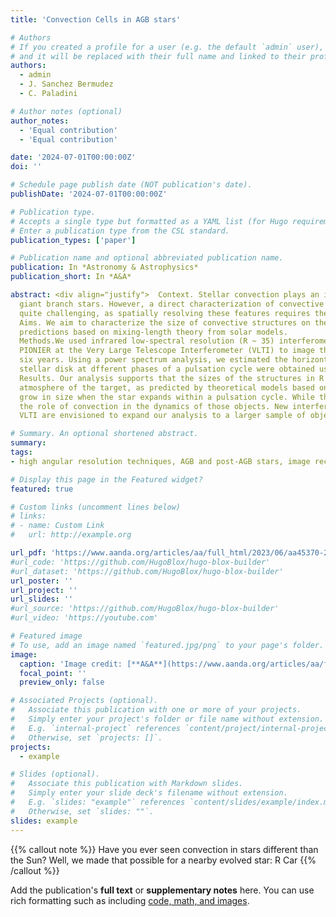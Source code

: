 ```yaml
---
title: 'Convection Cells in AGB stars'

# Authors
# If you created a profile for a user (e.g. the default `admin` user), write the username (folder name) here
# and it will be replaced with their full name and linked to their profile.
authors:
  - admin
  - J. Sanchez Bermudez
  - C. Paladini

# Author notes (optional)
author_notes:
  - 'Equal contribution'
  - 'Equal contribution'

date: '2024-07-01T00:00:00Z'
doi: ''

# Schedule page publish date (NOT publication's date).
publishDate: '2024-07-01T00:00:00Z'

# Publication type.
# Accepts a single type but formatted as a YAML list (for Hugo requirements).
# Enter a publication type from the CSL standard.
publication_types: ['paper']

# Publication name and optional abbreviated publication name.
publication: In *Astronomy & Astrophysics*
publication_short: In *A&A*

abstract: <div align="justify">  Context. Stellar convection plays an important role in atmospheric dynamics, wind formation, and the mass-loss processes in asymptotic
  giant branch stars. However, a direct characterization of convective surface structures in terms of size, contrast, and lifespan is
  quite challenging, as spatially resolving these features requires the highest angular resolution.
  Aims. We aim to characterize the size of convective structures on the surface of the O-rich AGB star R Car to test different theoretical
  predictions based on mixing-length theory from solar models.
  Methods.We used infrared low-spectral resolution (R ~ 35) interferometric data in the H-band (~1.76 microns) obtained by the instrument
  PIONIER at the Very Large Telescope Interferometer (VLTI) to image the star’s surface at two epochs separated by approximately
  six years. Using a power spectrum analysis, we estimated the horizontal size of the structures on the surface of R Car. The sizes of the
  stellar disk at dfferent phases of a pulsation cycle were obtained using parametric model fitting in the Fourier domain.
  Results. Our analysis supports that the sizes of the structures in R Car are correlated with variations in the pressure scale height in the
  atmosphere of the target, as predicted by theoretical models based on solar convective processes. We observed that these structures
  grow in size when the star expands within a pulsation cycle. While the information is still scarce, this observational finding highlights
  the role of convection in the dynamics of those objects. New interferometric imaging campaigns with the renewed capabilities of the
  VLTI are envisioned to expand our analysis to a larger sample of objects.  </div>

# Summary. An optional shortened abstract.
summary: 
tags:
- high angular resolution techniques, AGB and post-AGB stars, image reconstruction, R Car

# Display this page in the Featured widget?
featured: true

# Custom links (uncomment lines below)
# links:
# - name: Custom Link
#   url: http://example.org

url_pdf: 'https://www.aanda.org/articles/aa/full_html/2023/06/aa45370-22/aa45370-22.html'
#url_code: 'https://github.com/HugoBlox/hugo-blox-builder'
#url_dataset: 'https://github.com/HugoBlox/hugo-blox-builder'
url_poster: ''
url_project: ''
url_slides: ''
#url_source: 'https://github.com/HugoBlox/hugo-blox-builder'
#url_video: 'https://youtube.com'

# Featured image
# To use, add an image named `featured.jpg/png` to your page's folder.
image:
  caption: 'Image credit: [**A&A**](https://www.aanda.org/articles/aa/full_html/2024/08/aa49112-23/F1.html)'
  focal_point: ''
  preview_only: false

# Associated Projects (optional).
#   Associate this publication with one or more of your projects.
#   Simply enter your project's folder or file name without extension.
#   E.g. `internal-project` references `content/project/internal-project/index.md`.
#   Otherwise, set `projects: []`.
projects:
  - example

# Slides (optional).
#   Associate this publication with Markdown slides.
#   Simply enter your slide deck's filename without extension.
#   E.g. `slides: "example"` references `content/slides/example/index.md`.
#   Otherwise, set `slides: ""`.
slides: example
---
```


 {{% callout note %}}
Have you ever seen convection in stars different than the Sun? Well, we made that possible for a nearby evolved star: R Car
{{% /callout %}}

 Add the publication's **full text** or **supplementary notes** here. You can use rich formatting such as including [code, math, and images](https://docs.hugoblox.com/content/writing-markdown-latex/).

